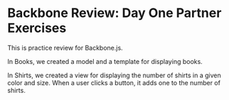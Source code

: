 Backbone Review: Day One Partner Exercises
==========
This is practice review for Backbone.js.

In Books, we created a model and a template for displaying books.

In Shirts, we created a view for displaying the number of shirts in a given color and size. When a user clicks a button, it adds one to the number of shirts.
